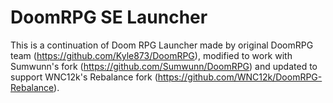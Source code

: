 # DoomRPG SE Launcher
This is a continuation of Doom RPG Launcher made by original DoomRPG team (https://github.com/Kyle873/DoomRPG), modified to work with Sumwunn's fork (https://github.com/Sumwunn/DoomRPG) and updated to support WNC12k's Rebalance fork (https://github.com/WNC12k/DoomRPG-Rebalance).
